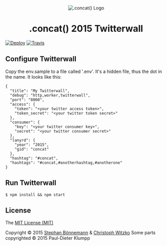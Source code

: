<p align="center">
  <img src="https://rawgit.com/conc-at/twitterwall/master/app/images/concat.svg" alt=".concat() Logo">
</p>
<h1 align="center">.concat() 2015 Twitterwall</h1>

[![Deploy](https://www.herokucdn.com/deploy/button.svg)](https://heroku.com/deploy)
[![Travis](https://img.shields.io/travis/conc-at/twitterwall.svg?style=flat)](https://travis-ci.org/conc-at/twitterwall)

## Configure Twitterwall

Copy the env.sample to a file called '.env'. It's a hidden file, thus the dot in the name.
It looks like this:

```
{
  "title": "My Twitterwall",
  "debug": "http,worker,twitterwall",
  "port": "8000",
  "access": {
    "token": "<your twitter access token>",
    "token_secret": "<your twitter token secret>"
  },
  "consumer": {
    "key": "<your twitter consumer key>",
    "secret": "<your twitter consumer secret>"
  },
  "lanyrd": {
    "year": "2015",
    "gid": "concat"
  },
  "hashtag": "#concat",
  "hashtags": "#concat,#anotherhashtag,#anotherone"
}

```

## Run Twitterwall

    $ npm install && npm start


## License

The [MIT License (MIT)](http://opensource.org/licenses/MIT)

Copyright © 2015 [Stephan Bönnemann](https://twitter.com/boennemann) & [Christoph Witzko](https://twitter.com/christophwitzko)
Some parts copyrighted © 2015 Paul-Dieter Klumpp
